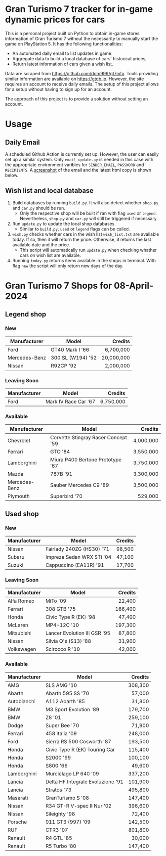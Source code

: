 # Gran Turismo 7 tracker for in-game dynamic prices for cars

This is a personal project built on Python to obtain in-game stores information of Gran Turismo 7 without the necessarity to manually start the game on PlayStation 5. It has the following functionalities:

- An automated daily email to list updates in game.
- Aggregate data to build a local database of cars' historical prices,
- Return latest information of cars given a wish list.

Data are scraped from https://github.com/ddm999/gt7info. Tools providing similar information are available on https://gtdb.io. However, the site requires an account to receive daily emails. The setup of this project allows for a setup without having to sign up for an account.

The approach of this project is to provide a solution without setting an account.

# Usage

## Daily Email

A scheduled Github Action is currently set up. However, the user can easily set up a similar system. Only `email_update.py` is needed in this case with the appropriate environment varibles for `SENDER_EMAIL`, `PASSWORD` and `RECIPIENTS`. A [screenshot](https://raw.githubusercontent.com/marcohoucheng/Gran-Turismo-7-Price-Tracker/main/data/email_screenshot.png) of the email and the latest html copy is shown below.

## Wish list and local database

1. Build databases by running `build.py`. It will also detect whether `shop.py` and `car.py` should be run.
    - Only the respective shop will be built if ran with flag `used` or `legend`. Nevertheless, `shop.py` and `car.py` will still be triggered if necessary.
2. Run `update.py` to update the local shop databases.
    - Similar to `build.py`, `used` or `legend` flags can be called.
3. `wish.py` checks whether cars in the wish list `wish_list.txt` are available today. If so, then it will return the price. Otherwise, it returns the last available date and the price.
    - This script will automatically run `update.py` when checking whather cars on wish list are available.
4. Running `today.py` returns items available in the shops in terminal. With flag `new` the script will only return new days of the day.


# Gran Turismo 7 Shops for 08-April-2024



## Legend shop

### New
 | Manufacturer | Model | Credits |
 | --- | --- | --: |
|Ford|GT40 Mark I '66|6,700,000|
|Mercedes-Benz|300 SL (W194) '52|20,000,000|
|Nissan|R92CP '92|2,000,000|

### Leaving Soon
 | Manufacturer | Model | Credits |
 | --- | --- | --: |
|Ford|Mark IV Race Car '67|6,750,000|

### Available
 | Manufacturer | Model | Credits |
 | --- | --- | --: |
|Chevrolet|Corvette Stingray Racer Concept '59|4,000,000|
|Ferrari|GTO '84|3,550,000|
|Lamborghini|Miura P400 Bertone Prototype '67|3,750,000|
|Mazda|787B '91|3,300,000|
|Mercedes-Benz|Sauber Mercedes C9 '89|3,500,000|
|Plymouth|Superbird '70|529,000|


## Used shop

### New
 | Manufacturer | Model | Credits |
 | --- | --- | --: |
|Nissan|Fairlady 240ZG (HS30) '71|98,500|
|Subaru|Impreza Sedan WRX STi '04|47,100|
|Suzuki|Cappuccino (EA11R) '91|17,700|

### Leaving Soon
 | Manufacturer | Model | Credits |
 | --- | --- | --: |
|Alfa Romeo|MiTo '09|22,400|
|Ferrari|308 GTB '75|166,400|
|Honda|Civic Type R (EK) '98|47,400|
|McLaren|MP4-12C '10|197,300|
|Mitsubishi|Lancer Evolution III GSR '95|87,800|
|Nissan|Silvia Q's (S13) '88|31,900|
|Volkswagen|Scirocco R '10|42,000|

### Available
 | Manufacturer | Model | Credits |
 | --- | --- | --: |
|AMG|SLS AMG '10|308,300|
|Abarth|Abarth 595 SS '70|57,000|
|Autobianchi|A112 Abarth '85|31,800|
|BMW|M3 Sport Evolution '89|179,700|
|BMW|Z8 '01|259,100|
|Dodge|Super Bee '70|71,900|
|Ferrari|458 Italia '09|248,000|
|Ford|Sierra RS 500 Cosworth '87|193,500|
|Honda|Civic Type R (EK) Touring Car|115,400|
|Honda|S2000 '99|100,100|
|Honda|S800 '66|49,600|
|Lamborghini|Murcielago LP 640 '09|337,200|
|Lancia|Delta HF Integrale Evoluzione '91|101,900|
|Lancia|Stratos '73|495,800|
|Maserati|GranTurismo S '08|147,400|
|Nissan|R34 GT-R V-spec II Nur '02|396,600|
|Nissan|Sileighty '98|72,400|
|Porsche|911 GT3 (997) '09|142,500|
|RUF|CTR3 '07|801,800|
|Renault|R4 GTL '85|30,000|
|Renault|R5 Turbo '80|147,400|
